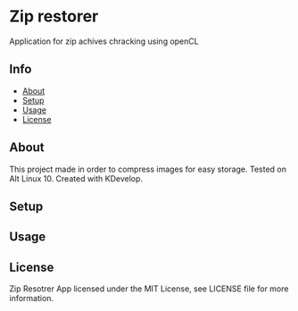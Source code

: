 # Zip restorer
Application for zip achives chracking using openCL

## Info
* [About](#about)
* [Setup](#setup)
* [Usage](#usage)
* [License](#license)

## About
This project made in order to compress images for easy storage.
Tested on Alt Linux 10. Created with KDevelop.

## Setup


## Usage



## License
Zip  Resotrer App licensed under the MIT License, see LICENSE file for more information.
